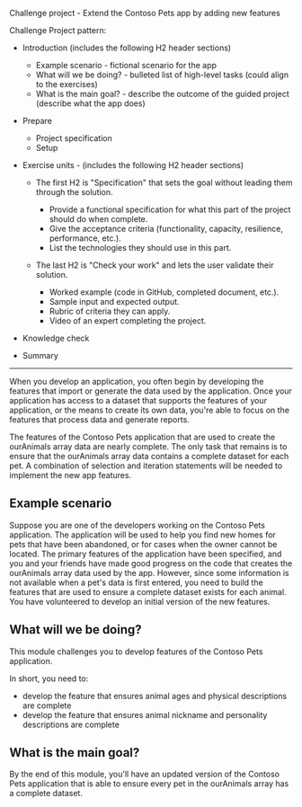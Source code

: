 Challenge project - Extend the Contoso Pets app by adding new features

Challenge Project pattern:

- Introduction (includes the following H2 header sections)
    - Example scenario - fictional scenario for the app
    - What will we be doing? - bulleted list of high-level tasks (could align to the exercises)
    - What is the main goal? - describe the outcome of the guided project (describe what the app does)

- Prepare
    - Project specification
    - Setup

- Exercise units - (includes the following H2 header sections)
    - The first H2 is "Specification" that sets the goal without leading them through the solution.

        - Provide a functional specification for what this part of the project should do when complete.
        - Give the acceptance criteria (functionality, capacity, resilience, performance, etc.).
        - List the technologies they should use in this part.

    - The last H2 is "Check your work" and lets the user validate their solution.

        - Worked example (code in GitHub, completed document, etc.).
        - Sample input and expected output.
        - Rubric of criteria they can apply.
        - Video of an expert completing the project.

- Knowledge check
- Summary

------------------------------------------------------------------------------------------------------------------------------------------------------

When you develop an application, you often begin by developing the features that import or generate the data used by the application. Once your application has access to a dataset that supports the features of your application, or the means to create its own data, you're able to focus on the features that process data and generate reports.  

The features of the Contoso Pets application that are used to create the ourAnimals array data are nearly complete. The only task that remains is to ensure that the ourAnimals array data contains a complete dataset for each pet. A combination of selection and iteration statements will be needed to implement the new app features.

## Example scenario

Suppose you are one of the developers working on the Contoso Pets application. The application will be used to help you find new homes for pets that have been abandoned, or for cases when the owner cannot be located. The primary features of the application have been specified, and you and your friends have made good progress on the code that creates the ourAnimals array data used by the app. However, since some information is not available when a pet's data is first entered, you need to build the features that are used to ensure a complete dataset exists for each animal. You have volunteered to develop an initial version of the new features.

## What will we be doing?

This module challenges you to develop features of the Contoso Pets application.

In short, you need to:

- develop the feature that ensures animal ages and physical descriptions are complete
- develop the feature that ensures animal nickname and personality descriptions are complete

## What is the main goal?

By the end of this module, you'll have an updated version of the Contoso Pets application that is able to ensure every pet in the ourAnimals array has a complete dataset.
